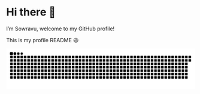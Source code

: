 # Hi there 👋
I’m Sowravu, welcome to my GitHub profile!

This is my profile README 😃


![Snake animation](https://raw.githubusercontent.com/sowravu/sowravu/output/snake.svg)



